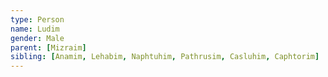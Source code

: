 ```yaml
---
type: Person
name: Ludim
gender: Male
parent: [Mizraim]
sibling: [Anamim, Lehabim, Naphtuhim, Pathrusim, Casluhim, Caphtorim]
---
```

